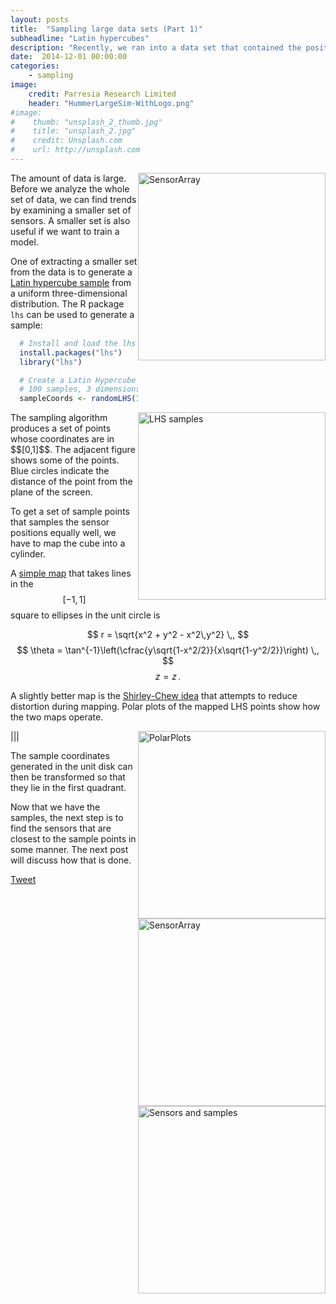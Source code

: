 ```yaml
---
layout: posts
title:  "Sampling large data sets (Part 1)"
subheadline: "Latin hypercubes"
description: "Recently, we ran into a data set that contained the positions and time-series data for a set of 50,000 sensors arranged in a cylindrical array." 
date:  2014-12-01 00:00:00
categories:
    - sampling
image:
    credit: Parresia Research Limited
    header: "HummerLargeSim-WithLogo.png"
#image:
#    thumb: "unsplash_2_thumb.jpg"
#    title: "unsplash_2.jpg"
#    credit: Unsplash.com
#    url: http://unsplash.com
---
```

<img style="float:right;width:300px" alt="SensorArray" src="{{site.baseurl}}/assets/blogimg/SensorArray.png"/>  

The amount of data is large.  Before we analyze the whole set of data, we can find trends  
by examining a smaller set of sensors.  A smaller set is also useful if we want to
train a model. 

One of extracting a smaller set from the data is to generate a [Latin hypercube sample](http://en.wikipedia.org/wiki/Latin_hypercube_sampling) from a uniform three-dimensional distribution.
The R package `lhs` can be used to generate a sample:

~~~ R
  # Install and load the lhs library
  install.packages("lhs")
  library("lhs")

  # Create a Latin Hypercube sample of coordinates between 0 and 1
  # 100 samples, 3 dimensions
  sampleCoords <- randomLHS(100, 3)
~~~

<img style="float:right;width:300px" alt="LHS samples" src="{{site.baseurl}}/assets/blogimg/SampleCoords.png"/>  
The sampling algorithm produces a set of points whose coordinates are in $$[0,1]$$.  The 
adjacent figure shows some of the points.  Blue circles indicate the distance of the point
from the plane of the screen.

To get a set of sample points that samples the sensor positions equally well, we have to
map the cube into a cylinder.  

A [simple map](http://mathproofs.blogspot.co.nz/2005/07/mapping-square-to-circle.html) that takes lines in the $$[-1,1]$$ square to ellipses in the unit circle is

$$
  r = \sqrt{x^2 + y^2 - x^2\,y^2}  \,,
$$
$$
  \theta = \tan^{-1}\left(\cfrac{y\sqrt{1-x^2/2}}{x\sqrt{1-y^2/2}}\right) \,,
$$
$$
  z = z \,.
$$

A slightly better map is the [Shirley-Chew idea](https://mediatech.aalto.fi/~jaakko/T111-5310/K2013/JGT-97.pdf) that attempts to reduce distortion during mapping.
Polar plots of the mapped LHS points show how the two maps operate.

|<img style="float:right;width:300px" alt="PolarPlots" src="{{site.baseurl}}/assets/blogimg/PolarPrime.png"/>|<img style="float:right;width:300px" alt="SensorArray" src="{{site.baseurl}}/assets/blogimg/PolarShirleyChew.png"/>|

<img style="float:right;width:300px" alt="Sensors and samples" src="{{site.baseurl}}/assets/blogimg/SensorsAndSamples.png"/>  
The sample coordinates generated in the unit disk can then be transformed so that 
they lie in the first quadrant.

Now that we have the samples, the next step is to find the sensors that are
closest to the sample points in some manner.  The next post will discuss how
that is done.

<a href="https://twitter.com/share" class="twitter-share-button" data-via="parresianz">Tweet</a>
<script>!function(d,s,id){var js,fjs=d.getElementsByTagName(s)[0],p=/^http:/.test(d.location)?'http':'https';if(!d.getElementById(id)){js=d.createElement(s);js.id=id;js.src=p+'://platform.twitter.com/widgets.js';fjs.parentNode.insertBefore(js,fjs);}}(docsument, 'script', 'twitter-wjs');</script>
<script src="//platform.linkedin.com/in.js" type="text/javascript">
  lang: en_US
</script>
<script type="IN/Share" data-counter="right"></script>
